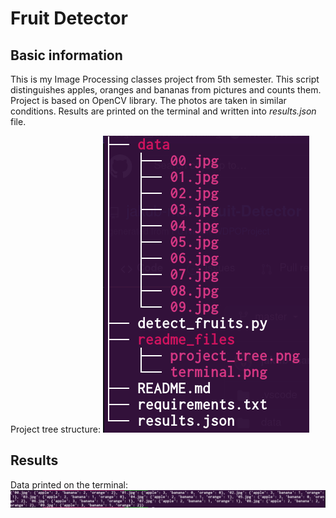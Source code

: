 # **Fruit Detector** 

## Basic information
This is my Image Processing classes project from 5th semester.
This script distinguishes apples, oranges and bananas from pictures and counts them.
Project is based on OpenCV library. The photos are taken in similar conditions.
Results are printed on the terminal and written into *results.json* file.

Project tree structure:
![Structure](readme_files/project_tree.png)

## Results
Data printed on the terminal:
![Terminal results](readme_files/terminal.png)




